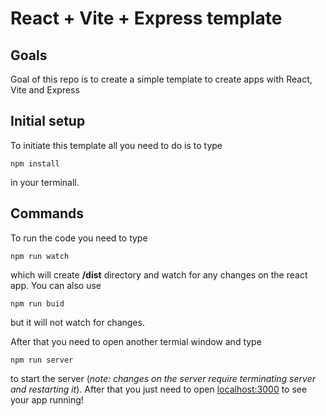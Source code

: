 # React + Vite + Express template

## Goals

Goal of this repo is to create a simple template to create apps with React, Vite and Express

## Initial setup

To initiate this template all you need to do is to type

```batch
npm install
```
in your terminall.

## Commands

To run the code you need to type

```batch
npm run watch
```

which will create **/dist** directory and watch for any changes on the react app. You can also use

```batch
npm run buid
```
but it will not watch for changes.

After that you need to open another termial window and type

```batch
npm run server
```

to start the server (*note: changes on the server require terminating server and restarting it*). After that you just need to open [localhost:3000](http://localhost:3000) to see your app running!